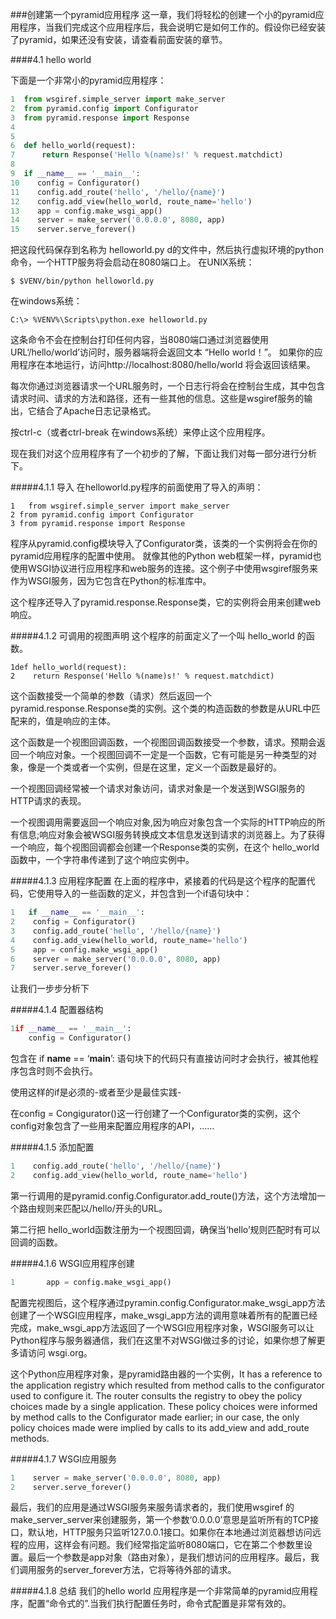 ###创建第一个pyramid应用程序
这一章，我们将轻松的创建一个小的pyramid应用程序，当我们完成这个应用程序后，我会说明它是如何工作的。假设你已经安装了pyramid，如果还没有安装，请查看前面安装的章节。

####4.1 hello world

下面是一个非常小的pyramid应用程序：
```python
1  from wsgiref.simple_server import make_server
2  from pyramid.config import Configurator
3  from pyramid.response import Response
4
5
6  def hello_world(request):
7      return Response('Hello %(name)s!' % request.matchdict)
8
9  if __name__ == '__main__':
10    config = Configurator()
11    config.add_route('hello', '/hello/{name}')
12    config.add_view(hello_world, route_name='hello')
13    app = config.make_wsgi_app()
14    server = make_server('0.0.0.0', 8080, app)
15    server.serve_forever()
```


把这段代码保存到名称为 helloworld.py d的文件中，然后执行虚拟环境的python命令，一个HTTP服务将会启动在8080端口上。
在UNIX系统：
```
$ $VENV/bin/python helloworld.py
```
在windows系统：
```
C:\> %VENV%\Scripts\python.exe helloworld.py
```
这条命令不会在控制台打印任何内容，当8080端口通过浏览器使用URL‘/hello/world’访问时，服务器端将会返回文本 “Hello world！”。 如果你的应用程序在本地运行，访问http://localhost:8080/hello/world 将会返回该结果。

每次你通过浏览器请求一个URL服务时，一个日志行将会在控制台生成，其中包含请求时间、请求的方法和路径，还有一些其他的信息。这些是wsgiref服务的输出，它结合了Apache日志记录格式。

按ctrl-c（或者ctrl-break 在windows系统）来停止这个应用程序。

现在我们对这个应用程序有了一个初步的了解，下面让我们对每一部分进行分析下。

#####4.1.1 导入
在helloworld.py程序的前面使用了导入的声明：
```
1	from wsgiref.simple_server import make_server
2 from pyramid.config import Configurator
3 from pyramid.response import Response
```
程序从pyramid.config模块导入了Configurator类，该类的一个实例将会在你的pyramid应用程序的配置中使用。
就像其他的Python web框架一样，pyramid也使用WSGI协议进行应用程序和web服务的连接。这个例子中使用wsgiref服务来作为WSGI服务，因为它包含在Python的标准库中。

这个程序还导入了pyramid.response.Response类，它的实例将会用来创建web响应。

#####4.1.2 可调用的视图声明
这个程序的前面定义了一个叫 hello_world 的函数。
```
1def hello_world(request):
2    return Response('Hello %(name)s!' % request.matchdict)
```
这个函数接受一个简单的参数（请求）然后返回一个pyramid.response.Response类的实例。这个类的构造函数的参数是从URL中匹配来的，值是响应的主体。

这个函数是一个视图回调函数，一个视图回调函数接受一个参数，请求。预期会返回一个响应对象。一个视图回调不一定是一个函数，它有可能是另一种类型的对象，像是一个类或者一个实例，但是在这里，定义一个函数是最好的。

一个视图回调经常被一个请求对象访问，请求对象是一个发送到WSGI服务的HTTP请求的表现。

一个视图调用需要返回一个响应对象,因为响应对象包含一个实际的HTTP响应的所有信息;响应对象会被WSGI服务转换成文本信息发送到请求的浏览器上。为了获得一个响应，每个视图回调都会创建一个Response类的实例，在这个 hello_world 函数中，一个字符串传递到了这个响应实例中。

#####4.1.3 应用程序配置
在上面的程序中，紧接着的代码是这个程序的配置代码，它使用导入的一些函数的定义，并包含到一个if语句块中：
```python
1	if __name__ == '__main__':
2    config = Configurator()
3    config.add_route('hello', '/hello/{name}')
4    config.add_view(hello_world, route_name='hello')
5    app = config.make_wsgi_app()
6    server = make_server('0.0.0.0', 8080, app)
7    server.serve_forever()
```
让我们一步步分析下

#####4.1.4 配置器结构
```python
1if __name__ == '__main__':
    config = Configurator()
```
包含在 if __name__ == ‘__main__’: 语句块下的代码只有直接访问时才会执行，被其他程序包含时则不会执行。

使用这样的if是必须的-或者至少是最佳实践-

在config = Congigurator()这一行创建了一个Configurator类的实例，这个config对象包含了一些用来配置应用程序的API，……

#####4.1.5 添加配置
```python
1    config.add_route('hello', '/hello/{name}')
2    config.add_view(hello_world, route_name='hello')
```
第一行调用的是pyramid.config.Configurator.add_route()方法，这个方法增加一个路由规则来匹配以/hello/开头的URL。

第二行把 hello_world函数注册为一个视图回调，确保当‘hello’规则匹配时有可以回调的函数。

#####4.1.6 WSGI应用程序创建
```python
1	    app = config.make_wsgi_app()
```
配置完视图后，这个程序通过pyramin.config.Configurator.make_wsgi_app方法创建了一个WSGI应用程序，make_wsgi_app方法的调用意味着所有的配置已经完成，make_wsgi_app方法返回了一个WSGI应用程序对象，WSGI服务可以让Python程序与服务器通信，我们在这里不对WSGI做过多的讨论，如果你想了解更多请访问 wsgi.org。

这个Python应用程序对象，是pyramid路由器的一个实例，It
has a reference to the application registry which resulted from method calls to the configurator used to
configure it. The router consults the registry to obey the policy choices made by a single application.
These policy choices were informed by method calls to the Configurator made earlier; in our case, the
only policy choices made were implied by calls to its add_view and add_route methods.

#####4.1.7 WSGI应用服务
```python
1    server = make_server('0.0.0.0', 8080, app)
2    server.serve_forever()
```
最后，我们的应用是通过WSGI服务来服务请求者的，我们使用wsgiref 的make_server_server来创建服务，第一个参数‘0.0.0.0’意思是监听所有的TCP接口，默认地，HTTP服务只监听127.0.0.1接口。如果你在本地通过浏览器想访问远程的应用，这样会有问题。我们经常指定监听8080端口，它在第二个参数里设置。最后一个参数是app对象（路由对象），是我们想访问的应用程序。最后，我们调用服务的server_forever方法，它将等待外部的请求。

#####4.1.8 总结
我们的hello world 应用程序是一个非常简单的pyramid应用程序，配置“命令式的”.当我们执行配置任务时，命令式配置是非常有效的。

